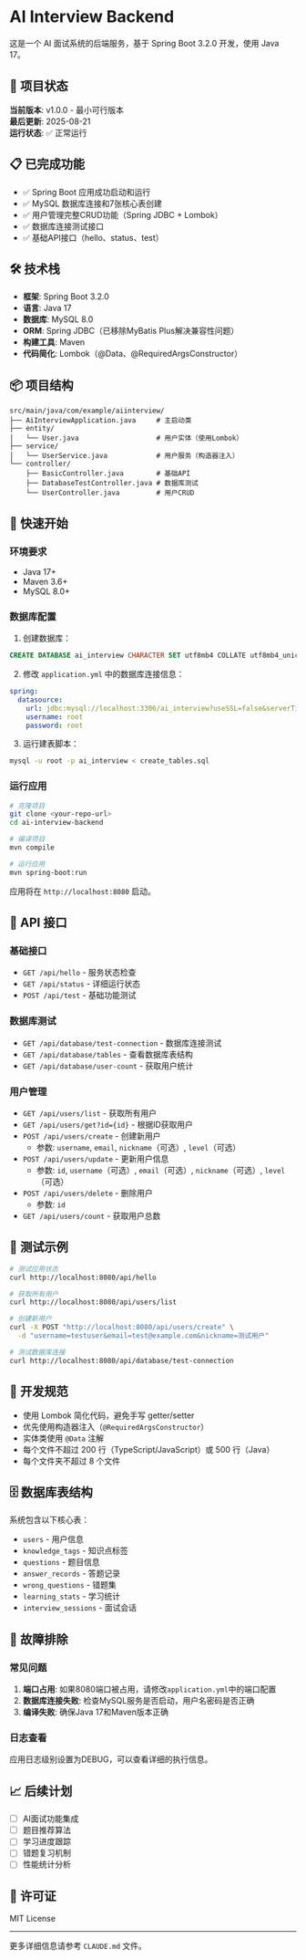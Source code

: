 # AI Interview Backend

这是一个 AI 面试系统的后端服务，基于 Spring Boot 3.2.0 开发，使用 Java 17。

## 🚀 项目状态

**当前版本**: v1.0.0 - 最小可行版本  
**最后更新**: 2025-08-21  
**运行状态**: ✅ 正常运行  

## 📋 已完成功能

- ✅ Spring Boot 应用成功启动和运行 
- ✅ MySQL 数据库连接和7张核心表创建
- ✅ 用户管理完整CRUD功能（Spring JDBC + Lombok）
- ✅ 数据库连接测试接口
- ✅ 基础API接口（hello、status、test）

## 🛠️ 技术栈

- **框架**: Spring Boot 3.2.0
- **语言**: Java 17
- **数据库**: MySQL 8.0
- **ORM**: Spring JDBC（已移除MyBatis Plus解决兼容性问题）
- **构建工具**: Maven
- **代码简化**: Lombok（@Data、@RequiredArgsConstructor）

## 📦 项目结构

```
src/main/java/com/example/aiinterview/
├── AiInterviewApplication.java     # 主启动类
├── entity/
│   └── User.java                   # 用户实体（使用Lombok）
├── service/
│   └── UserService.java            # 用户服务（构造器注入）
└── controller/
    ├── BasicController.java        # 基础API
    ├── DatabaseTestController.java # 数据库测试
    └── UserController.java         # 用户CRUD
```

## 🚀 快速开始

### 环境要求

- Java 17+
- Maven 3.6+
- MySQL 8.0+

### 数据库配置

1. 创建数据库：
```sql
CREATE DATABASE ai_interview CHARACTER SET utf8mb4 COLLATE utf8mb4_unicode_ci;
```

2. 修改 `application.yml` 中的数据库连接信息：
```yaml
spring:
  datasource:
    url: jdbc:mysql://localhost:3306/ai_interview?useSSL=false&serverTimezone=UTC&characterEncoding=utf8&allowPublicKeyRetrieval=true
    username: root
    password: root
```

3. 运行建表脚本：
```bash
mysql -u root -p ai_interview < create_tables.sql
```

### 运行应用

```bash
# 克隆项目
git clone <your-repo-url>
cd ai-interview-backend

# 编译项目
mvn compile

# 运行应用
mvn spring-boot:run
```

应用将在 `http://localhost:8080` 启动。

## 📡 API 接口

### 基础接口

- `GET /api/hello` - 服务状态检查
- `GET /api/status` - 详细运行状态
- `POST /api/test` - 基础功能测试

### 数据库测试

- `GET /api/database/test-connection` - 数据库连接测试
- `GET /api/database/tables` - 查看数据库表结构
- `GET /api/database/user-count` - 获取用户统计

### 用户管理

- `GET /api/users/list` - 获取所有用户
- `GET /api/users/get?id={id}` - 根据ID获取用户
- `POST /api/users/create` - 创建新用户
  - 参数: `username`, `email`, `nickname`（可选）, `level`（可选）
- `POST /api/users/update` - 更新用户信息
  - 参数: `id`, `username`（可选）, `email`（可选）, `nickname`（可选）, `level`（可选）
- `POST /api/users/delete` - 删除用户
  - 参数: `id`
- `GET /api/users/count` - 获取用户总数

## 🧪 测试示例

```bash
# 测试应用状态
curl http://localhost:8080/api/hello

# 获取所有用户
curl http://localhost:8080/api/users/list

# 创建新用户
curl -X POST "http://localhost:8080/api/users/create" \
  -d "username=testuser&email=test@example.com&nickname=测试用户"

# 测试数据库连接
curl http://localhost:8080/api/database/test-connection
```

## 📝 开发规范

- 使用 Lombok 简化代码，避免手写 getter/setter
- 优先使用构造器注入（`@RequiredArgsConstructor`）
- 实体类使用 `@Data` 注解
- 每个文件不超过 200 行（TypeScript/JavaScript）或 500 行（Java）
- 每个文件夹不超过 8 个文件

## 🗄️ 数据库表结构

系统包含以下核心表：
- `users` - 用户信息
- `knowledge_tags` - 知识点标签
- `questions` - 题目信息
- `answer_records` - 答题记录
- `wrong_questions` - 错题集
- `learning_stats` - 学习统计
- `interview_sessions` - 面试会话

## 🔧 故障排除

### 常见问题

1. **端口占用**: 如果8080端口被占用，请修改`application.yml`中的端口配置
2. **数据库连接失败**: 检查MySQL服务是否启动，用户名密码是否正确
3. **编译失败**: 确保Java 17和Maven版本正确

### 日志查看

应用日志级别设置为DEBUG，可以查看详细的执行信息。

## 📈 后续计划

- [ ] AI面试功能集成
- [ ] 题目推荐算法
- [ ] 学习进度跟踪
- [ ] 错题复习机制
- [ ] 性能统计分析

## 📄 许可证

MIT License

---

更多详细信息请参考 `CLAUDE.md` 文件。